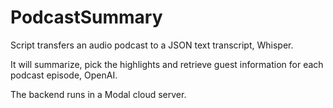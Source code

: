 # PodcastSummary
Script transfers an audio podcast to a JSON text transcript, Whisper.

It will summarize, pick the highlights and retrieve guest information for each podcast episode, OpenAI.

The backend runs in a Modal cloud server.
